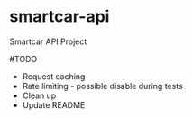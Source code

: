 # smartcar-api
Smartcar API Project

#TODO
* Request caching
* Rate limiting - possible disable during tests
* Clean up
* Update README
